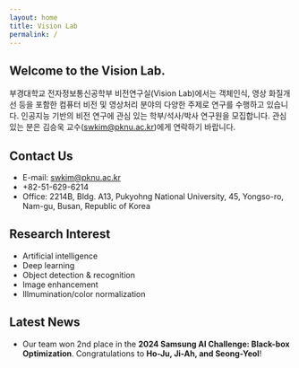 ```yaml
---
layout: home
title: Vision Lab
permalink: /
---
```


## Welcome to the Vision Lab.

부경대학교 전자정보통신공학부 비전연구실(Vision Lab)에서는 객체인식, 영상 화질개선 등을 포함한 컴퓨터 비전 및 영상처리 분야의 다양한 주제로 연구를 수행하고 있습니다. 인공지능 기반의 비전 연구에 관심 있는 학부/석사/박사 연구원을 모집합니다. 관심 있는 분은 김승욱 교수(<swkim@pknu.ac.kr>)에게 연락하기 바랍니다.

## Contact Us

-  E-mail: <swkim@pknu.ac.kr>
-  +82-51-629-6214
-  Office: 2214B, Bldg. A13, Pukyohng National University, 45, Yongso-ro, Nam-gu, Busan, Republic of Korea

## Research Interest

- Artificial intelligence
- Deep learning
- Object detection & recognition
- Image enhancement
- Illmumination/color normalization

## Latest News

- Our team won 2nd place in the **2024 Samsung AI Challenge: Black-box Optimization**. Congratulations to **Ho-Ju, Ji-Ah, and Seong-Yeol**!
